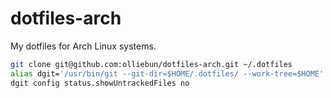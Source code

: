 # dotfiles-arch

My dotfiles for Arch Linux systems.

```sh
git clone git@github.com:olliebun/dotfiles-arch.git ~/.dotfiles
alias dgit='/usr/bin/git --git-dir=$HOME/.dotfiles/ --work-tree=$HOME'
dgit config status.showUntrackedFiles no
```
